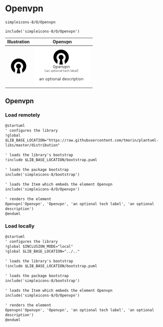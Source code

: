 # Openvpn


```text
simpleicons-8/O/Openvpn
```

```text
include('simpleicons-8/O/Openvpn')
```



| Illustration | Openvpn |
| :---: | :---: |
| ![illustration for Illustration](../../simpleicons-8/O/Openvpn.png) | ![illustration for Openvpn](../../simpleicons-8/O/Openvpn.Local.png) |




## Openvpn

### Load remotely
```plantuml
@startuml
' configures the library
!global $LIB_BASE_LOCATION="https://raw.githubusercontent.com/tmorin/plantuml-libs/master/distribution"

' loads the library's bootstrap
!include $LIB_BASE_LOCATION/bootstrap.puml

' loads the package bootstrap
include('simpleicons-8/bootstrap')

' loads the Item which embeds the element Openvpn
include('simpleicons-8/O/Openvpn')

' renders the element
Openvpn('Openvpn', 'Openvpn', 'an optional tech label', 'an optional description')
@enduml
```

### Load locally
```plantuml
@startuml
' configures the library
!global $INCLUSION_MODE="local"
!global $LIB_BASE_LOCATION="../.."

' loads the library's bootstrap
!include $LIB_BASE_LOCATION/bootstrap.puml

' loads the package bootstrap
include('simpleicons-8/bootstrap')

' loads the Item which embeds the element Openvpn
include('simpleicons-8/O/Openvpn')

' renders the element
Openvpn('Openvpn', 'Openvpn', 'an optional tech label', 'an optional description')
@enduml
```

